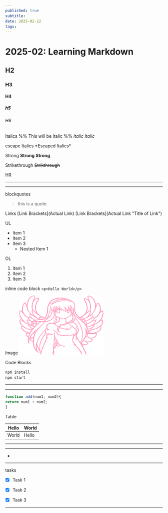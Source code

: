 ```yaml
---
published: true
subtitle: 
date: 2025-02-22
tags: 
---
```


#  2025-02: Learning Markdown

## H2
### H3
#### H4
##### h5
###### H6

Italics
%% This will be italic %%
*Italic*
_Italic_

escape Italics
\*Escaped Italics\*

Strong
**Strong**
__Strong__

Strikethrough
~~Strikthrough~~

HR

---
___

blockquotes
> this is a quote.

Links
[Link Brackets](Actual Link)
[Link Brackets](Actual Link "Title of Link")

UL
* Item 1
* Item 2
* Item 3
	* Nested Item 1

OL
1. Item 1
2. Item 2
3. Item 3

inline code block
`<p>Hello World</p>`

Image
![Link](/images/animegirl.png)

Code Blocks
```bash
npm install
npm start
```
---
---
```javascript
function add(num1, num2){
return num1 + num2;
}
```

Table


| Hello | World |
| ----- | ----- |
| World | Hello |


***

___

-

---

tasks
* [x] Task 1
* [x] Task 2
* [x] Task 3


---
